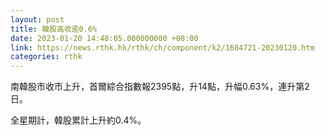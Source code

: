 ```yaml
---
layout: post
title: 韓股高收逾0.6%
date: 2023-01-20 14:48:05.000000000 +08:00
link: https://news.rthk.hk/rthk/ch/component/k2/1684721-20230120.htm
categories: rthk
---
```


南韓股市收市上升，首爾綜合指數報2395點，升14點，升幅0.63%，連升第2日。

全星期計，韓股累計上升約0.4%。

